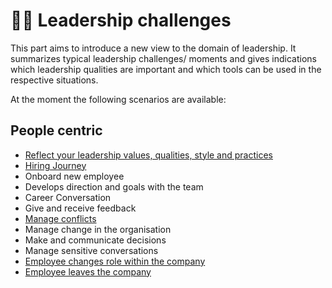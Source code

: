 # 🧗‍♀️ Leadership challenges

This part aims to introduce a new view to the domain of leadership.
It summarizes typical leadership challenges/ moments and gives indications which leadership qualities are important and which tools can be used in the respective situations.

At the moment the following scenarios are available:

## People centric

* [Reflect your leadership values, qualities, style and practices](reflect-yourself.md)
* [Hiring Journey](hiring.md)
* Onboard new employee
* Develops direction and goals with the team
* Career Conversation
* Give and receive feedback
* [Manage conflicts](conflicts.md)
* Manage change in the organisation
* Make and communicate decisions
* Manage sensitive conversations
* [Employee changes role within the company](towards-a-new-role.md)
* [Employee leaves the company](employee-leaves.md)
